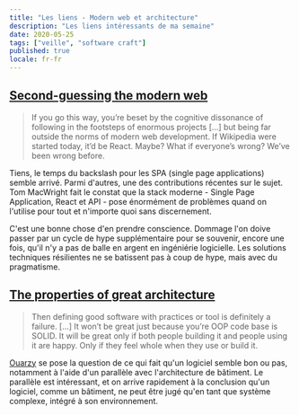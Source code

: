 ```yaml
---
title: "Les liens - Modern web et architecture"
description: "Les liens intéressants de ma semaine"
date: 2020-05-25
tags: ["veille", "software craft"]
published: true
locale: fr-fr
---
```


## [Second-guessing the modern web](https://macwright.org/2020/05/10/spa-fatigue.html)

>If you go this way, you’re beset by the cognitive dissonance of following in the footsteps of enormous projects [...] but being far outside the norms of modern web development. If Wikipedia were started today, it’d be React. Maybe?
>What if everyone’s wrong? We’ve been wrong before.

Tiens, le temps du backslash pour les SPA (single page applications) semble arrivé. Parmi d'autres, une des contributions récentes sur le sujet. Tom MacWright fait le constat que la stack moderne - Single Page Application, React et API - pose énormément de problèmes quand on l'utilise pour tout et n'importe quoi sans discernement.

C'est une bonne chose d'en prendre conscience. Dommage l'on doive passer par un cycle de hype supplémentaire pour se souvenir, encore une fois, qu'il n'y a pas de balle en argent en ingéniérie logicielle. Les solutions techniques résilientes ne se batissent pas à coup de hype, mais avec du pragmatisme.

## [The properties of great architecture](http://www.ouarzy.com/2020/05/17/the-properties-of-great-architecture/)

>Then defining good software with practices or tool is definitely a failure. [...]
>It won’t be great just because you’re OOP code base is SOLID. 
>It will be great only if both people building it and people using it are happy. Only if they feel whole when they use or build it.

[Ouarzy](http://www.ouarzy.com/) se pose la question de ce qui fait qu'un logiciel semble bon ou pas, notamment à l'aide d'un parallèle avec l'architecture de bâtiment. Le parallèle est intéressant, et on arrive rapidement à la conclusion qu'un logiciel, comme un bâtiment, ne peut être jugé qu'en tant que système complexe, intégré à son environnement.

